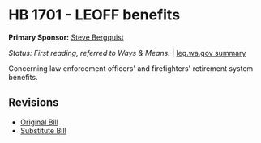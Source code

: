 # HB 1701 - LEOFF benefits
**Primary Sponsor:** [Steve Bergquist](/person/leg/steve.bergquist.md)

*Status: First reading, referred to Ways & Means.* | [leg.wa.gov summary](https://app.leg.wa.gov/billsummary?BillNumber=1701&Year=2021)

Concerning law enforcement officers' and firefighters' retirement system benefits.

## Revisions
* [Original Bill](1/)
* [Substitute Bill](S/)